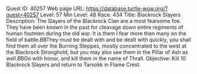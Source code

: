 Quest ID: 40257
Web page URL: https://database.turtle-wow.org/?quest=40257
Level: 57
Min Level: 48
Race: 434
Title: Blackrock Slayers
Description: The Slayers of the Blackrock Clan are a most fearsome foe. They have been known in the past for cleavage down entire regiments of human footmen during the old war. It is them I fear more then many on the field of battle.$B$BThey must be dealt with and be dealt with quickly, you shall find them all over the Burning Steppes, mostly concentrated to the west at the Blackrock Stronghold, but you may also see them in the Pillar of Ash as well.$B$BGo with honor, and kill them in the name of Thrall.
Objective: Kill 10 Blackrock Slayers and return to Tarsokk in Flame Crest.
